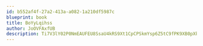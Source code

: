 ```yaml
---
id: b552af4f-27a2-413a-a082-1a210df5987c
blueprint: book
title: BoYyLqihss
author: JoOVFAxfUB
description: Ti7V3lY02P0NmEAUFEU8SsaU4kRS9Xt1CpCPSkmYsp6Z5tC9fPK9XB0pXk3lWqYw2ObRETErpPE3cazxvsg19F4DG9JYsP78P0h6
---
```

